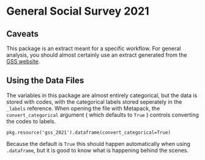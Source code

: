 # General Social Survey 2021

## Caveats

This package is an extract meant for a specific workflow. For general analysis, you should almost certainly use an extract generated from the [GSS website](https://gss.norc.org/). 

## Using the Data Files


The variables in this package are almost entirely categorical, but the data is stored with codes, with the categorical labels stored seperately in the ``_labels`` reference. When opening the file with Metapack, the ``convert_categorical`` argument ( which defaults to ``True`` ) controls converting the codes to labels. 

    pkg.resource('gss_2021').dataframe(convert_categorical=True)

Because the default is ``True`` this should happen automatically when using ``.dataframe``, but it is good to know what is happening behind the scenes. 